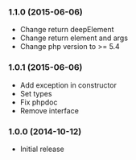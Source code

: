 ### 1.1.0 (2015-06-06)

  * Change return deepElement
  * Change return element and args
  * Change php version to >= 5.4

### 1.0.1 (2015-06-06)

  * Add exception in constructor
  * Set types
  * Fix phpdoc
  * Remove interface

### 1.0.0 (2014-10-12)

  * Initial release
